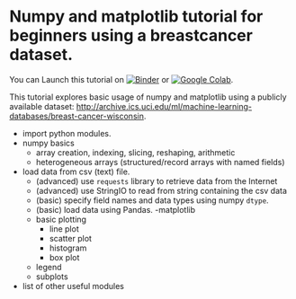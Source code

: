 # Numpy and matplotlib tutorial for beginners using a breastcancer dataset.

You can Launch this tutorial on [![Binder](https://mybinder.org/badge_logo.svg)](http://mybinder.org/v2/gh/subhacom/np_tut_breastcancer/master) or [![Google Colab](https://badgen.net/badge/Launch/on%20Google%20Colab/blue?icon=terminal)](https://colab.research.google.com/github/subhacom/np_tut_breastcancer/blob/master/Wisconsin_breast_cancer_data.ipynb).


This tutorial explores basic usage of numpy and matplotlib using a publicly available dataset: http://archive.ics.uci.edu/ml/machine-learning-databases/breast-cancer-wisconsin.
- import python modules.
- numpy basics
  - array creation, indexing, slicing, reshaping, arithmetic
  - heterogeneous arrays (structured/record arrays with named fields)
- load data from csv (text) file.
  - (advanced) use `requests` library to retrieve data from the Internet
  - (advanced) use StringIO to read from string containing the csv data
  - (basic) specify field names and data types using numpy `dtype`.
  - (basic) load data using Pandas.
-matplotlib
  - basic plotting
    - line plot
    - scatter plot
    - histogram
    - box plot
  - legend
  - subplots
- list of other useful modules  
